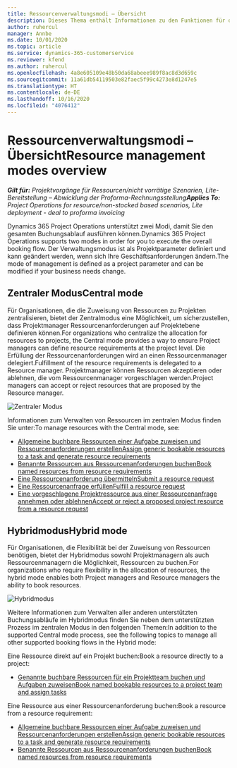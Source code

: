 ```yaml
---
title: Ressourcenverwaltungsmodi – Übersicht
description: Dieses Thema enthält Informationen zu den Funktionen für die Ressourcenverwaltung in Dynamics 365 Project Operations.
author: ruhercul
manager: Annbe
ms.date: 10/01/2020
ms.topic: article
ms.service: dynamics-365-customerservice
ms.reviewer: kfend
ms.author: ruhercul
ms.openlocfilehash: 4a8e605109e48b50da68abeee989f8ac8d3d659c
ms.sourcegitcommit: 11a61db54119503e82faec5f99c4273e8d1247e5
ms.translationtype: HT
ms.contentlocale: de-DE
ms.lasthandoff: 10/16/2020
ms.locfileid: "4076412"
---
```

# <a name="resource-management-modes-overview"></a><span data-ttu-id="963a7-103">Ressourcenverwaltungsmodi – Übersicht</span><span class="sxs-lookup"><span data-stu-id="963a7-103">Resource management modes overview</span></span>

<span data-ttu-id="963a7-104">_**Gilt für:** Projektvorgänge für Ressourcen/nicht vorrätige Szenarien, Lite-Bereitstellung – Abwicklung der Proforma-Rechnungsstellung_</span><span class="sxs-lookup"><span data-stu-id="963a7-104">_**Applies To:** Project Operations for resource/non-stocked based scenarios, Lite deployment - deal to proforma invoicing_</span></span>


<span data-ttu-id="963a7-105">Dynamics 365 Project Operations unterstützt zwei Modi, damit Sie den gesamten Buchungsablauf ausführen können.</span><span class="sxs-lookup"><span data-stu-id="963a7-105">Dynamics 365 Project Operations supports two modes in order for you to execute the overall booking flow.</span></span> <span data-ttu-id="963a7-106">Der Verwaltungsmodus ist als Projektparameter definiert und kann geändert werden, wenn sich Ihre Geschäftsanforderungen ändern.</span><span class="sxs-lookup"><span data-stu-id="963a7-106">The mode of management is defined as a project parameter and can be modified if your business needs change.</span></span>    

## <a name="central-mode"></a><span data-ttu-id="963a7-107">Zentraler Modus</span><span class="sxs-lookup"><span data-stu-id="963a7-107">Central mode</span></span>
<span data-ttu-id="963a7-108">Für Organisationen, die die Zuweisung von Ressourcen zu Projekten zentralisieren, bietet der Zentralmodus eine Möglichkeit, um sicherzustellen, dass Projektmanager Ressourcenanforderungen auf Projektebene definieren können.</span><span class="sxs-lookup"><span data-stu-id="963a7-108">For organizations who centralize the allocation for resources to projects, the Central mode provides a way to ensure Project managers can define resource requirements at the project level.</span></span> <span data-ttu-id="963a7-109">Die Erfüllung der Ressourcenanforderungen wird an einen Ressourcenmanager delegiert.</span><span class="sxs-lookup"><span data-stu-id="963a7-109">Fulfillment of the resource requirements is delegated to a Resource manager.</span></span> <span data-ttu-id="963a7-110">Projektmanager können Ressourcen akzeptieren oder ablehnen, die vom Ressourcenmanager vorgeschlagen werden.</span><span class="sxs-lookup"><span data-stu-id="963a7-110">Project managers can accept or reject resources that are proposed by the Resource manager.</span></span>

![Zentraler Modus](./media/resource-management-central.png)

<span data-ttu-id="963a7-112">Informationen zum Verwalten von Ressourcen im zentralen Modus finden Sie unter:</span><span class="sxs-lookup"><span data-stu-id="963a7-112">To manage resources with the Central mode, see:</span></span>

- [<span data-ttu-id="963a7-113">Allgemeine buchbare Ressourcen einer Aufgabe zuweisen und Ressourcenanforderungen erstellen</span><span class="sxs-lookup"><span data-stu-id="963a7-113">Assign generic bookable resources to a task and generate resource requirements</span></span>](https://docs.microsoft.com/dynamics365/project-service/assign-generic-bookable-resource)
- [<span data-ttu-id="963a7-114">Benannte Ressourcen aus Ressourcenanforderungen buchen</span><span class="sxs-lookup"><span data-stu-id="963a7-114">Book named resources from resource requirements</span></span>](https://docs.microsoft.com/dynamics365/project-service/book-named-resource)
- [<span data-ttu-id="963a7-115">Eine Ressourcenanforderung übermitteln</span><span class="sxs-lookup"><span data-stu-id="963a7-115">Submit a resource request</span></span>](https://docs.microsoft.com/dynamics365/project-service/submit-resource-request)
- [<span data-ttu-id="963a7-116">Eine Ressourcenanfrage erfüllen</span><span class="sxs-lookup"><span data-stu-id="963a7-116">Fulfill a resource request</span></span>](https://docs.microsoft.com/dynamics365/project-service/resource-management-fulfill-requests)
- [<span data-ttu-id="963a7-117">Eine vorgeschlagene Projektressource aus einer Ressourcenanfrage annehmen oder ablehnen</span><span class="sxs-lookup"><span data-stu-id="963a7-117">Accept or reject a proposed project resource from a resource request</span></span>](https://docs.microsoft.com/dynamics365/project-service/accept-reject-proposed-resource)

## <a name="hybrid-mode"></a><span data-ttu-id="963a7-118">Hybridmodus</span><span class="sxs-lookup"><span data-stu-id="963a7-118">Hybrid mode</span></span>
<span data-ttu-id="963a7-119">Für Organisationen, die Flexibilität bei der Zuweisung von Ressourcen benötigen, bietet der Hybridmodus sowohl Projektmanagern als auch Ressourcenmanagern die Möglichkeit, Ressourcen zu buchen.</span><span class="sxs-lookup"><span data-stu-id="963a7-119">For organizations who require flexibility in the allocation of resources, the hybrid mode enables both Project managers and Resource managers the ability to book resources.</span></span>

![Hybridmodus](./media/resource-management-hybrid.png)

<span data-ttu-id="963a7-121">Weitere Informationen zum Verwalten aller anderen unterstützten Buchungsabläufe im Hybridmodus finden Sie neben dem unterstützten Prozess im zentralen Modus in den folgenden Themen:</span><span class="sxs-lookup"><span data-stu-id="963a7-121">In addition to the supported Central mode process, see the following topics to manage all other supported booking flows in the Hybrid mode:</span></span>

<span data-ttu-id="963a7-122">Eine Ressource direkt auf ein Projekt buchen:</span><span class="sxs-lookup"><span data-stu-id="963a7-122">Book a resource directly to a project:</span></span>
- [<span data-ttu-id="963a7-123">Genannte buchbare Ressourcen für ein Projektteam buchen und Aufgaben zuweisen</span><span class="sxs-lookup"><span data-stu-id="963a7-123">Book named bookable resources to a project team and assign tasks</span></span>](https://docs.microsoft.com/dynamics365/project-service/assign-named-bookable-resource)

<span data-ttu-id="963a7-124">Eine Ressource aus einer Ressourcenanforderung buchen:</span><span class="sxs-lookup"><span data-stu-id="963a7-124">Book a resource from a resource requirement:</span></span>
- [<span data-ttu-id="963a7-125">Allgemeine buchbare Ressourcen einer Aufgabe zuweisen und Ressourcenanforderungen erstellen</span><span class="sxs-lookup"><span data-stu-id="963a7-125">Assign generic bookable resources to a task and generate resource requirements</span></span>](https://docs.microsoft.com/dynamics365/project-service/assign-generic-bookable-resource)
- [<span data-ttu-id="963a7-126">Benannte Ressourcen aus Ressourcenanforderungen buchen</span><span class="sxs-lookup"><span data-stu-id="963a7-126">Book named resources from resource requirements</span></span>](https://docs.microsoft.com/dynamics365/project-service/book-named-resource)
